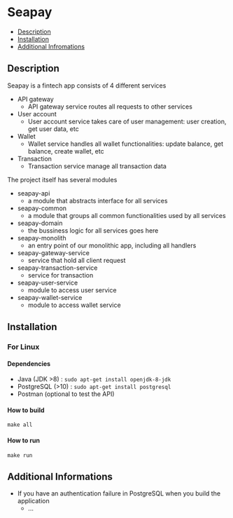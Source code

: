  # Seapay

 - [Description](#Description)
 - [Installation](#Installation)
 - [Additional Infromations](#additional-informations)

## Description
 
Seapay is a fintech app consists of 4 different services
  - API gateway
    - API gateway service routes all requests to other services
  - User account
    - User account service takes care of user management: user creation, get user data, etc
  - Wallet
    - Wallet service handles all wallet functionalities: update balance, get balance, create wallet, etc
  - Transaction
    - Transaction service manage all transaction data

The project itself has several modules
 - seapay-api
   - a module that abstracts interface for all services
 - seapay-common
   - a module that groups all common functionalities used by all services
 - seapay-domain
   - the bussiness logic for all services goes here
 - seapay-monolith
   - an entry point of our monolithic app, including all handlers
 - seapay-gateway-service
    - service that hold all client request
 - seapay-transaction-service
    - service for transaction 
 - seapay-user-service
    - module to access user service
 - seapay-wallet-service
    - module to access wallet service
  
## Installation
### For Linux
#### Dependencies
 
- Java (JDK >8) : `sudo apt-get install openjdk-8-jdk`
- PostgreSQL (>10) : `sudo apt-get install postgresql`
- Postman (optional to test the API)

#### How to build

```
make all
```

#### How to run
```
make run
```

## Additional Informations

- If you have an authentication failure in PostgreSQL when you build the application
    - ...
